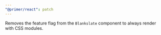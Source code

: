 ```yaml
---
"@primer/react": patch
---
```


Removes the feature flag from the `Blankslate` component to always render with CSS modules.
